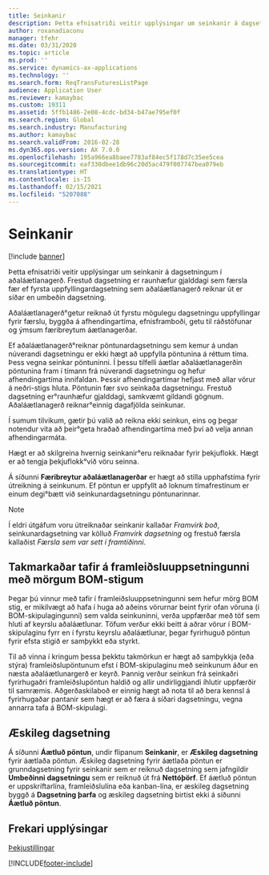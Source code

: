 ```yaml
---
title: Seinkanir
description: Þetta efnisatriði veitir upplýsingar um seinkanir á dagsetningum í aðaláætlanagerð. Frestuð dagsetning er raunhæfur gjalddagi sem færsla fær ef fyrsta uppfyllingardagsetning sem aðaláætlanagerð reiknar út er síðar en umbeðin dagsetning.
author: roxanadiaconu
manager: tfehr
ms.date: 03/31/2020
ms.topic: article
ms.prod: ''
ms.service: dynamics-ax-applications
ms.technology: ''
ms.search.form: ReqTransFuturesListPage
audience: Application User
ms.reviewer: kamaybac
ms.custom: 19311
ms.assetid: 5ffb1486-2e08-4cdc-bd34-b47ae795ef0f
ms.search.region: Global
ms.search.industry: Manufacturing
ms.author: kamaybac
ms.search.validFrom: 2016-02-28
ms.dyn365.ops.version: AX 7.0.0
ms.openlocfilehash: 195a966ea8baee7783af84ec5f178d7c35ee5cea
ms.sourcegitcommit: eaf330dbee1db96c20d5ac479f007747bea079eb
ms.translationtype: HT
ms.contentlocale: is-IS
ms.lasthandoff: 02/15/2021
ms.locfileid: "5207088"
---
```

# <a name="delays"></a>Seinkanir

[!include [banner](../includes/banner.md)]

Þetta efnisatriði veitir upplýsingar um seinkanir á dagsetningum í aðaláætlanagerð. Frestuð dagsetning er raunhæfur gjalddagi sem færsla fær ef fyrsta uppfyllingardagsetning sem aðaláætlanagerð reiknar út er síðar en umbeðin dagsetning.

Aðaláætlanagerð°getur reiknað út fyrstu mögulegu dagsetningu uppfyllingar fyrir færslu, byggða á afhendingartíma, efnisframboði, getu til ráðstöfunar og ýmsum færibreytum áætlanagerðar. 

Ef aðaláætlanagerð°reiknar pöntunardagsetningu sem kemur á undan núverandi dagsetningu er ekki hægt að uppfylla pöntunina á réttum tíma. Þess vegna seinkar pöntuninni. Í þessu tilfelli áætlar aðaláætlanagerðin pöntunina fram í tímann frá núverandi dagsetningu og hefur afhendingartíma innifaldan. Þessir afhendingartímar hefjast með allar vörur á neðri-stigs hluta. Pöntunin fær svo seinkaða dagsetningu. Frestuð dagsetning er°raunhæfur gjalddagi, samkvæmt gildandi gögnum. Aðaláætlanagerð reiknar°einnig dagafjölda seinkunar. 

Í sumum tilvikum, gætir þú valið að reikna ekki seinkun, eins og þegar notendur vita að þeir°geta hraðað afhendingartíma með því að velja annan afhendingarmáta. 

Hægt er að skilgreina hvernig seinkanir°eru reiknaðar fyrir þekjuflokk. Hægt er að tengja þekjuflokk°við vöru seinna. 

Á síðunni **Færibreytur aðaláætlanagerðar** er hægt að stilla upphafstíma fyrir útreikning á seinkunum. Ef pöntun er uppfyllt að loknum tímafrestinum er einum degi°bætt við seinkunardagsetningu pöntunarinnar. 

> [!NOTE]
> Í eldri útgáfum voru útreiknaðar seinkanir kallaðar *Framvirk boð*, seinkunardagsetning var kölluð *Framvirk dagsetning* og frestuð færsla kallaðist *Færsla sem var sett í framtíðinni*.

## <a name="limited-delays-in-production-setup-with-multiple-bom-levels"></a>Takmarkaðar tafir á framleiðsluuppsetningunni með mörgum BOM-stigum
Þegar þú vinnur með tafir í framleiðsluuppsetningunni sem hefur mörg BOM stig, er mikilvægt að hafa í huga að aðeins vörurnar beint fyrir ofan vöruna (í BOM-skipulagingunni) sem valda seinkuninni, verða uppfærðar með töf sem hluti af keyrslu aðaláætlunar. Töfum verður ekki beitt á aðrar vörur í BOM-skipulaginu fyrr en í fyrstu keyrslu aðaláætlunar, þegar fyrirhuguð pöntun fyrir efsta stigið er samþykkt eða styrkt. 

Til að vinna í kringum þessa þekktu takmörkun er hægt að samþykkja (eða stýra) framleiðslupöntunum efst í BOM-skipulaginu með seinkunum áður en næsta aðaláætlunargerð er keyrð. Þannig verður seinkun frá seinkaðri fyrirhugaðri framleiðslupöntun haldið og allir undirliggjandi íhlutir uppfærðir til samræmis.
Aðgerðaskilaboð er einnig hægt að nota til að bera kennsl á fyrirhugaðar pantanir sem hægt er að færa á síðari dagsetningu, vegna annarra tafa á BOM-skipulagi.

## <a name="desired-date"></a>Æskileg dagsetning

Á síðunni **Áætluð pöntun**, undir flipanum **Seinkanir**, er **Æskileg dagsetning** fyrir áætlaða pöntun. Æskileg dagsetning fyrir áætlaða pöntun er grunndagsetning fyrir seinkanir sem er reiknuð dagsetning sem jafngildir **Umbeðinni dagsetningu** sem er reiknuð út frá **Nettóþörf**. Ef áætluð pöntun er uppskriftarlína, framleiðslulína eða kanban-lína, er æskileg dagsetning byggð á **Dagsetning þarfa** og æskileg dagsetning birtist ekki á síðunni **Áætluð pöntun**.

<a name="additional-resources"></a>Frekari upplýsingar
--------

[Þekjustillingar](coverage-settings.md)


[!INCLUDE[footer-include](../../includes/footer-banner.md)]